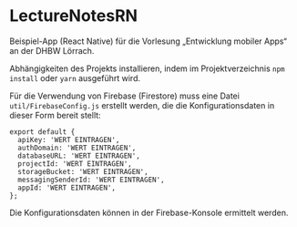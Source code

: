 # LectureNotesRN

Beispiel-App (React Native) für die Vorlesung „Entwicklung mobiler Apps“ an der DHBW Lörrach.

Abhängigkeiten des Projekts installieren, indem im Projektverzeichnis `npm install` oder `yarn` ausgeführt wird.

Für die Verwendung von Firebase (Firestore) muss eine Datei `util/FirebaseConfig.js` erstellt werden, die die Konfigurationsdaten in dieser Form bereit stellt:

```
export default {
  apiKey: 'WERT EINTRAGEN',
  authDomain: 'WERT EINTRAGEN',
  databaseURL: 'WERT EINTRAGEN',
  projectId: 'WERT EINTRAGEN',
  storageBucket: 'WERT EINTRAGEN',
  messagingSenderId: 'WERT EINTRAGEN',
  appId: 'WERT EINTRAGEN',
};
```

Die Konfigurationsdaten können in der Firebase-Konsole ermittelt werden.
